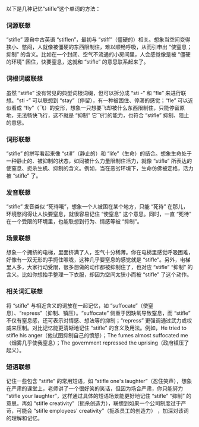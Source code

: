 以下是几种记忆“stifle”这个单词的方法：

### 词源联想
“stifle” 源自中古英语 “stiflen”，最初与 “stiff”（僵硬的）相关。想象当空间变得狭小、憋闷，人就像被僵硬的东西限制住，难以顺畅呼吸，从而引申出 “使窒息；抑制” 的含义。比如在一个封闭、空气不流通的小房间里，人会感觉像是被 “僵硬的环境” 困住，快要窒息，这就和 “stifle” 的意思联系起来了。

### 词根词缀联想
虽然 “stifle” 没有常见的典型词根词缀，但可以拆分成 “sti -” 和 “fle” 来进行联想。“sti -” 可以联想到 “stay”（停留），有一种被困住、停滞的感觉；“fle” 可以近似看成 “fly”（飞）的变形，想象一只想要飞却被什么东西限制住，只能停留原地，无法畅快飞行，这不就是 “抑制” 它飞行的能力，也符合 “stifle” 抑制、阻止的意思。

### 词形联想
“stifle” 的拼写看起来像 “still”（静止的）和 “life”（生命）的结合。想象生命处于一种静止的、被抑制的状态，如同被什么力量限制住活力，就像 “stifle” 所表达的使窒息、扼杀生机、抑制的含义。例如，当在恶劣环境下，生命仿佛被定格，活力被 “stifle” 了。

### 发音联想
“stifle” 发音类似 “死待哦”，想象一个人被困在某个地方，只能 “死待” 在那儿，环境憋闷得让人快要窒息，就很容易记住 “使窒息” 这个意思。同时，一直 “死待” 在一个受限的环境里，也能联想到行为、情感等被 “抑制”。

### 场景联想
想象一个拥挤的电梯，里面挤满了人，空气十分稀薄。你在电梯里感觉呼吸困难，好像有一双无形的手扼住喉咙，这种几乎要窒息的感觉就是 “stifle”。另外，电梯里人多，大家行动受限，很多想做的动作都被抑制住了，也对应 “stifle” “抑制” 的含义。比如你想抬手整理一下衣服，却因为空间太狭小而被 “stifle” 了这个动作。

### 相关词汇联想
将 “stifle” 与相近含义的词放在一起记忆，如 “suffocate”（使窒息）、“repress”（抑制、镇压）。“suffocate” 侧重于因缺氧导致窒息，而 “stifle” 不仅有窒息感，还可表示对情感、想法等的抑制；“repress” 更强调通过武力或权威来压制。对比记忆能更清晰地记住 “stifle” 的含义及用法。例如，He tried to stifle his anger（他试图抑制自己的愤怒）；The fumes almost suffocated me（烟雾几乎使我窒息）；The government repressed the uprising（政府镇压了起义）。

### 短语联想
记住一些包含 “stifle” 的常用短语，如 “stifle one's laughter”（忍住笑声），想象在严肃的课堂上，老师讲了一个很好笑的笑话，但因为场合严肃，你只能努力 “stifle your laughter”，这样通过具体的短语场景能更好地记住 “stifle” “抑制” 的意思。再如 “stifle creativity”（扼杀创造力），联想到如果一个公司制度过于严苛，可能会 “stifle employees' creativity”（扼杀员工的创造力） ，加深对该词的理解和记忆。 